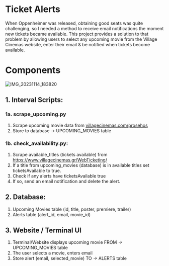 # Ticket Alerts
When Oppenheimer was released, obtaining good seats was quite challenging, so I needed a method to receive email notifications the moment new tickets became available.
This project provides a solution to that problem by allowing users to select any upcoming movie from the Village Cinemas website, enter their email & be notified when tickets become available.

# Components


![IMG_20231114_183820](https://github.com/fanisvl/ticket_alerts/assets/82032857/6702c4f1-5740-44a8-bcc5-c76d12e1f013)

## 1. Interval Scripts:
### 1a. scrape_upcoming.py
1. Scrape upcoming movie data from [villagecinemas.com/prosehos](http://villagecinemas.com/prosehos)
2. Store to database → UPCOMING_MOVIES table

### 1b. check_availability.py:
1. Scrape available_titles (tickets available) from https://www.villagecinemas.gr/WebTicketing/
2. If a title from upcoming_movies (database) is in available titles set ticketsAvailable to true.
5. Check if any alerts have ticketsAvailable true
6. If so, send an email notification and delete the alert.  

## 2. Database:
1. Upcoming Movies table (id, title, poster, premiere, trailer)
2. Alerts table (alert_id, email, movie_id)

## 3. Website / Terminal UI
1. Terminal/Website displays upcoming movie FROM → UPCOMING_MOVIES table
2. The user selects a movie, enters email
3. Store alert (email, selected_movie) TO → ALERTS table

